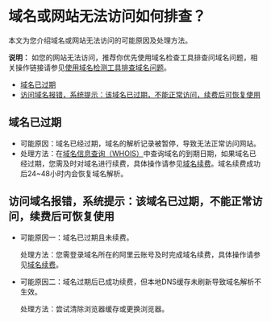 # 域名或网站无法访问如何排查？

本文为您介绍域名或网站无法访问的可能原因及处理方法。

**说明：** 如您的网站无法访问，推荐你优先使用域名检查工具排查问域名问题，相关操作链接请参见[使用域名检测工具排查域名问题]()。

-   [域名已过期](#section_ulx_wmd_b2b)
-   [访问域名报错，系统提示：该域名已过期，不能正常访问，续费后可恢复使用](#section_r4w_hnd_b2b)

## 域名已过期

-   可能原因：域名已经过期，域名的解析记录被暂停，导致无法正常访问网站。
-   处理方法：在[域名信息查询（WHOIS）](https://whois.aliyun.com/)中查询域名的到期日期，如果域名已经过期，您需及时对域名进行续费，具体操作请参见[域名续费](/intl.zh-CN/域名管理/域名续费/域名续费.md)。域名续费成功后24~48小时内会恢复域名解析。

## 访问域名报错，系统提示：该域名已过期，不能正常访问，续费后可恢复使用

-   可能原因一：域名已过期且未续费。

    处理方法：您需登录域名所在的阿里云账号及时完成域名续费，具体操作请参见[域名续费](/intl.zh-CN/域名管理/域名续费/域名续费.md)。

-   可能原因二：域名过期后已成功续费，但本地DNS缓存未刷新导致域名解析不生效。

    处理方法：尝试清除浏览器缓存或更换浏览器。


